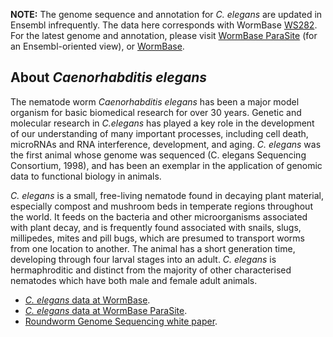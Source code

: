 
**NOTE:** The genome sequence and annotation for *C. elegans* are
updated in Ensembl infrequently. The data here
corresponds with WormBase
[WS282](https://downloads.wormbase.org/releases/WS282/species/c_elegans/PRJNA13758/). For the
latest genome and annotation, please visit [WormBase
ParaSite](https://parasite.wormbase.org/Caenorhabditis_elegans_prjna13758) (for an Ensembl-oriented view),
or [WormBase](https://wormbase.org/species/c_elegans).

About *Caenorhabditis elegans*
------------------------------

The nematode worm *Caenorhabditis elegans* has been a major model
organism for basic biomedical research for over 30 years. Genetic and
molecular research in *C.elegans* has played a key role in the
development of our understanding of many important processes, including
cell death, microRNAs and RNA interference, development, and aging. *C.
elegans* was the first animal whose genome was sequenced (C. elegans
Sequencing Consortium, 1998), and has been an exemplar in the
application of genomic data to functional biology in animals.

*C. elegans* is a small, free-living nematode found in decaying plant
material, especially compost and mushroom beds in temperate regions
throughout the world. It feeds on the bacteria and other microorganisms
associated with plant decay, and is frequently found associated with
snails, slugs, millipedes, mites and pill bugs, which are presumed to
transport worms from one location to another. The animal has a short
generation time, developing through four larval stages into an adult.
*C. elegans* is hermaphroditic and distinct from the majority of other
characterised nematodes which have both male and female adult animals.

-   [*C. elegans* data at
    WormBase](http://www.wormbase.org/species/c_elegans).
-   [*C. elegans* data at WormBase
    ParaSite](https://parasite.wormbase.org/Caenorhabditis_elegans_prjna13758).
-   [Roundworm Genome Sequencing white
    paper](https://www.genome.gov/11007952/roundworm-genome-sequencing).

